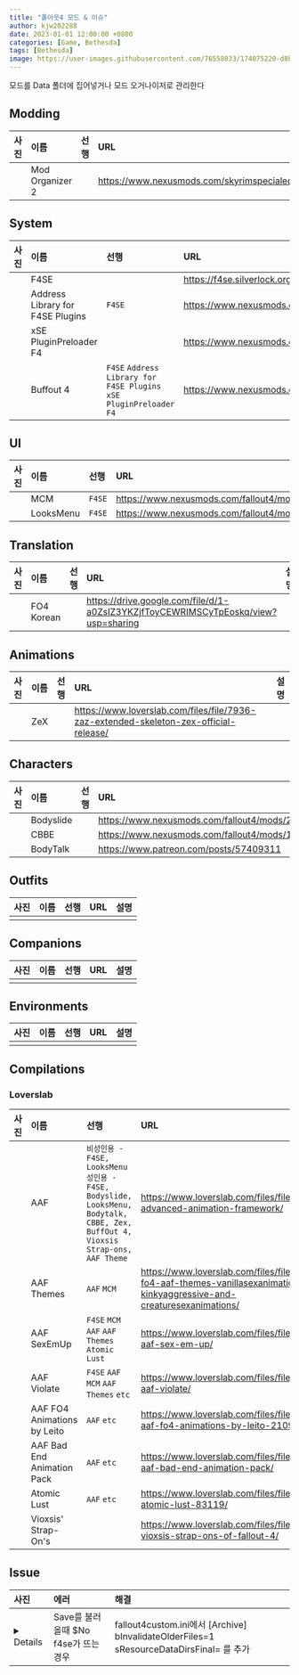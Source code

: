 ```yaml
---
title: "폴아웃4 모드 & 이슈"
author: kjw202288
date: 2023-01-01 12:00:00 +0800
categories: [Game, Bethesda]
tags: [Bethesda]
image: https://user-images.githubusercontent.com/76558033/174075220-d8bec305-3581-440f-ae42-f5bf4ec437b9.png
---
```


모드를 Data 폴더에 집어넣거나 모드 오거나이저로 관리한다

## Modding

| 사진 | 이름 | 선행 | URL | 설명 | 
|:---|:---|:---|:---|:---|
|| Mod Organizer 2 | | <https://www.nexusmods.com/skyrimspecialedition/mods/6194> | |

## System

| 사진 | 이름 | 선행 | URL | 설명 | 
|:---|:---|:---|:---|:---|
|| F4SE  | | <https://f4se.silverlock.org/> | |
|| Address Library for F4SE Plugins  | `F4SE`  | <https://www.nexusmods.com/fallout4/mods/47327> | |
|| xSE PluginPreloader F4  | | <https://www.nexusmods.com/fallout4/mods/33946> |   |
|| Buffout 4  | `F4SE` `Address Library for F4SE Plugins` `xSE PluginPreloader F4` | <https://www.nexusmods.com/fallout4/mods/47359> | |

## UI

| 사진 | 이름 | 선행 | URL | 설명 | 
|:---|:---|:---|:---|:---|
|| MCM | `F4SE` | <https://www.nexusmods.com/fallout4/mods/21497> |  |
|| LooksMenu | `F4SE`  | <https://www.nexusmods.com/fallout4/mods/12631> |  |

## Translation

| 사진 | 이름 | 선행 | URL | 설명 | 
|:---|:---|:---|:---|:---|
|| FO4 Korean  | | <https://drive.google.com/file/d/1-a0ZsIZ3YKZjfToyCEWRIMSCyTpEoskq/view?usp=sharing> |   |

## Animations

| 사진 | 이름 | 선행 | URL | 설명 | 
|:---|:---|:---|:---|:---|
|| ZeX  | | <https://www.loverslab.com/files/file/7936-zaz-extended-skeleton-zex-official-release/> |  |


## Characters

| 사진 | 이름 | 선행 | URL | 설명 |
|:---|:---|:---|:---|:---|
|| Bodyslide  | | <https://www.nexusmods.com/fallout4/mods/25> | |
|| CBBE  | | <https://www.nexusmods.com/fallout4/mods/15> |  | 
|| BodyTalk  | | <https://www.patreon.com/posts/57409311> | |

## Outfits

| 사진 | 이름 | 선행 | URL | 설명 | 
|:---|:---|:---|:---|:---|
||||||


## Companions

| 사진 | 이름 | 선행 | URL | 설명 | 
|:---|:---|:---|:---|:---|
||||||

## Environments

| 사진 | 이름 | 선행 | URL | 설명 | 
|:---|:---|:---|:---|:---|
||||||

## Compilations

### Loverslab

| 사진 | 이름 | 선행 | URL | 설명 | 
|:---|:---|:---|:---|:---|
|| AAF  | `비성인용 - F4SE, LooksMenu` `성인용 - F4SE, Bodyslide, LooksMenu, Bodytalk, CBBE, Zex, BuffOut 4, Vioxsis Strap-ons, AAF Theme`     | <https://www.loverslab.com/files/file/5584-advanced-animation-framework/> |  |
|| AAF Themes  | `AAF` `MCM`  | <https://www.loverslab.com/files/file/7720-fo4-aaf-themes-vanillasexanimations-kinkyaggressive-and-creaturesexanimations/> | |
|| AAF SexEmUp  | `F4SE` `MCM` `AAF` `AAF Themes` `Atomic Lust` | <https://www.loverslab.com/files/file/7281-aaf-sex-em-up/> | |
|| AAF Violate | `F4SE` `AAF` `MCM` `AAF Themes` `etc` | <https://www.loverslab.com/files/file/6657-aaf-violate/> | |
|| AAF FO4 Animations by Leito  | `AAF` `etc` | <https://www.loverslab.com/files/file/3937-aaf-fo4-animations-by-leito-210905/> |  |
|| AAF Bad End Animation Pack  | `AAF` `etc` | <https://www.loverslab.com/files/file/8183-aaf-bad-end-animation-pack/> |  |
|| Atomic Lust  | `AAF` `etc` | <https://www.loverslab.com/files/file/5740-atomic-lust-83119/> | |
|| Vioxsis' Strap-On's  | | <https://www.loverslab.com/files/file/11729-vioxsis-strap-ons-of-fallout-4/> |  |

## Issue

| 사진 | 에러 | 해결 |
|:---|:---|:---|
| <details> <img src="https://user-images.githubusercontent.com/76558033/174075220-d8bec305-3581-440f-ae42-f5bf4ec437b9.png"> </details> | Save를 불러올때 $No f4se가 뜨는 경우 | fallout4custom.ini에서 [Archive] bInvalidateOlderFiles=1 sResourceDataDirsFinal= 를 추가 |

